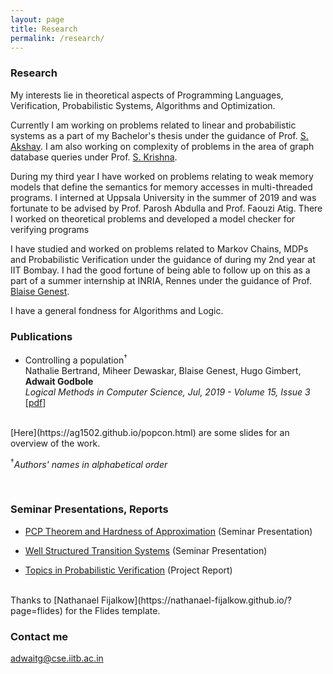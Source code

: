 ```yaml
---
layout: page
title: Research
permalink: /research/
---
```


### Research

My interests lie in theoretical aspects of Programming Languages, Verification, Probabilistic Systems, Algorithms and Optimization.

Currently I am working on problems related to linear and probabilistic systems as a part of my Bachelor's thesis under the guidance of Prof. [S. Akshay](https://www.cse.iitb.ac.in/~akshayss/). I am also working on complexity of problems in the area of graph database queries under Prof. [S. Krishna](https://www.cse.iitb.ac.in/~krishnas/).

During my third year I have worked on problems relating to weak memory models that define the semantics for memory accesses in multi-threaded programs. I interned at Uppsala University in the summer of 2019 and was fortunate to be advised by Prof. Parosh Abdulla and Prof. Faouzi Atig. There I worked on theoretical problems and developed a model checker for verifying programs

I have studied and worked on problems related to Markov Chains, MDPs and Probabilistic Verification under the guidance of  during my 2nd year at IIT Bombay. I had the good fortune of being able to follow up on this as a part of a summer internship at INRIA, Rennes under the guidance of Prof. [Blaise Genest](https://perso.crans.org/genest/).

I have a general fondness for Algorithms and Logic.


### Publications

* Controlling a population<sup>&dagger;</sup><br/>
Nathalie Bertrand, Miheer Dewaskar, Blaise Genest, Hugo Gimbert, **Adwait Godbole**<br/>
*Logical Methods in Computer Science, Jul, 2019 - Volume 15, Issue 3*
\[[pdf](https://arxiv.org/pdf/1807.00893.pdf)\]
<br/>
<!-- \[[code](link)\] -->
[Here](https://ag1502.github.io/popcon.html) are some slides for an overview of the work.


<sup>&dagger;</sup>*Authors' names in alphabetical order* 

<br>

### Seminar Presentations, Reports

* [PCP Theorem and Hardness of Approximation](https://ag1502.github.io/slides/PCP-Hardness_Presentation.pdf)
(Seminar Presentation)

* [Well Structured Transition Systems](https://ag1502.github.io/slides/WSTS.pdf)
(Seminar Presentation)

* [Topics in Probabilistic Verification](https://ag1502.github.io/slides/Report.pdf)
(Project Report)

<br>
Thanks to [Nathanael Fijalkow](https://nathanael-fijalkow.github.io/?page=flides) for the Flides template.

### Contact me

[adwaitg@cse.iitb.ac.in](mailto:adwaitg@cse.iitb.ac.in)